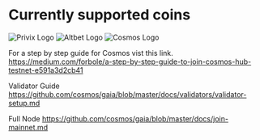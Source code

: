 # Currently supported coins
![Privix Logo](https://www.privix.io/images/weblogosticky.png)
![Altbet Logo](https://altbet.io/assets/img/logodark.png)
![Cosmos Logo](https://cosmos.network/images/logos/cosmos-logo-white.png)

For a step by step guide for Cosmos vist this link.
https://medium.com/forbole/a-step-by-step-guide-to-join-cosmos-hub-testnet-e591a3d2cb41

Validator Guide
https://github.com/cosmos/gaia/blob/master/docs/validators/validator-setup.md

Full Node
https://github.com/cosmos/gaia/blob/master/docs/join-mainnet.md
